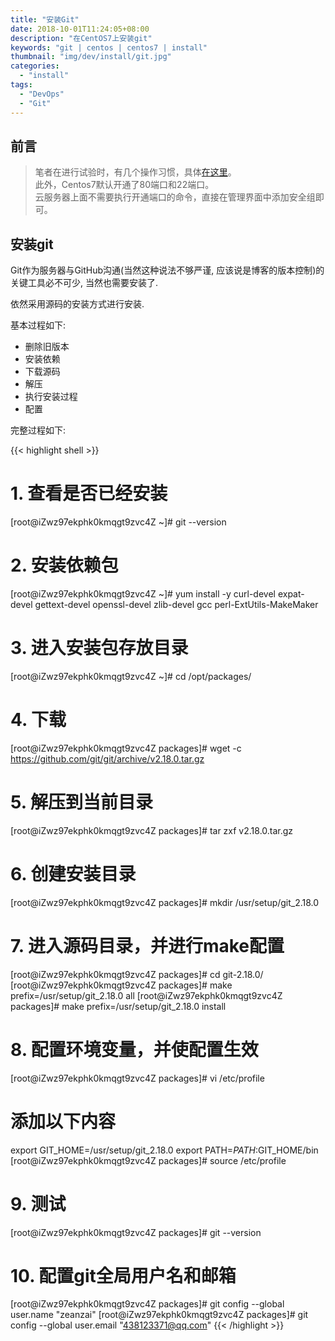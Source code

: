 ```yaml
---
title: "安装Git"
date: 2018-10-01T11:24:05+08:00
description: "在CentOS7上安装git"
keywords: "git | centos | centos7 | install"
thumbnail: "img/dev/install/git.jpg"
categories:
  - "install"
tags:
  - "DevOps"
  - "Git"
---
```


## 前言

> 笔者在进行试验时，有几个操作习惯，具体[在这里](https://github.com/zeanzai/Computer-Science-Study-Note/blob/master/operation/README.md)。<br>
> 此外，Centos7默认开通了80端口和22端口。<br>
> 云服务器上面不需要执行开通端口的命令，直接在管理界面中添加安全组即可。

## 安装git

Git作为服务器与GitHub沟通(当然这种说法不够严谨, 应该说是博客的版本控制)的关键工具必不可少, 当然也需要安装了.

依然采用源码的安装方式进行安装.

基本过程如下:

- 删除旧版本
- 安装依赖
- 下载源码
- 解压
- 执行安装过程
- 配置

完整过程如下:


{{< highlight shell >}}
# 1. 查看是否已经安装
[root@iZwz97ekphk0kmqgt9zvc4Z ~]# git --version

# 2. 安装依赖包
[root@iZwz97ekphk0kmqgt9zvc4Z ~]# yum install -y curl-devel expat-devel gettext-devel openssl-devel zlib-devel gcc perl-ExtUtils-MakeMaker

# 3. 进入安装包存放目录
[root@iZwz97ekphk0kmqgt9zvc4Z ~]# cd /opt/packages/

# 4. 下载
[root@iZwz97ekphk0kmqgt9zvc4Z packages]# wget -c https://github.com/git/git/archive/v2.18.0.tar.gz

# 5. 解压到当前目录
[root@iZwz97ekphk0kmqgt9zvc4Z packages]# tar zxf v2.18.0.tar.gz

# 6. 创建安装目录
[root@iZwz97ekphk0kmqgt9zvc4Z packages]# mkdir /usr/setup/git_2.18.0

# 7. 进入源码目录，并进行make配置
[root@iZwz97ekphk0kmqgt9zvc4Z packages]# cd git-2.18.0/
[root@iZwz97ekphk0kmqgt9zvc4Z packages]# make prefix=/usr/setup/git_2.18.0 all
[root@iZwz97ekphk0kmqgt9zvc4Z packages]# make prefix=/usr/setup/git_2.18.0 install

# 8. 配置环境变量，并使配置生效
[root@iZwz97ekphk0kmqgt9zvc4Z packages]# vi /etc/profile
# 添加以下内容
export GIT_HOME=/usr/setup/git_2.18.0
export PATH=$PATH:$GIT_HOME/bin
[root@iZwz97ekphk0kmqgt9zvc4Z packages]# source /etc/profile

# 9. 测试
[root@iZwz97ekphk0kmqgt9zvc4Z packages]# git --version

# 10. 配置git全局用户名和邮箱
[root@iZwz97ekphk0kmqgt9zvc4Z packages]# git config --global user.name "zeanzai"
[root@iZwz97ekphk0kmqgt9zvc4Z packages]# git config --global user.email "438123371@qq.com"
{{< /highlight >}}
